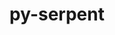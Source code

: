 ---
title: "py-serpent"
layout: cache
categories: [package, develop-2025-04-20]
meta: {"compilers": ["none"], "num_specs": 1, "num_specs_by_stack": {"e4s": 1, "root": 1}, "oss": ["ubuntu22.04"], "platforms": ["linux"], "stacks": ["e4s", "root"], "targets": ["x86_64_v3"], "versions": ["1.40"]}
spec_details: [{"compiler": "none", "hash": "y4h7gt7fspxkkzn3qjnpktjxue7v5phf", "os": "ubuntu22.04", "platform": "linux", "size": "-", "stacks": ["e4s", "root"], "target": "x86_64_v3", "variants": ["build_system=python_pip"], "versions": ["1.40"]}]
---